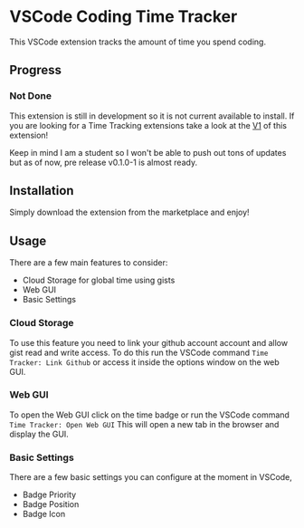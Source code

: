 # VSCode Coding Time Tracker

This VSCode extension tracks the amount of time you spend coding.

## Progress

### Not Done

This extension is still in development so it is not current available to install.
If you are looking for a Time Tracking extensions take a look at the [V1](https://github.com/MIMJA156/time-tracker) of this extension!

Keep in mind I am a student so I won't be able to push out tons of updates but as of now, pre release v0.1.0-1 is almost ready.

## Installation

Simply download the extension from the marketplace and enjoy!

## Usage

There are a few main features to consider:

- Cloud Storage for global time using gists
- Web GUI
- Basic Settings

### Cloud Storage

To use this feature you need to link your github account account and allow gist read and write access. To do this run the VSCode command `Time Tracker: Link Github` or access it inside the options window on the web GUI.

### Web GUI

To open the Web GUI click on the time badge or run the VSCode command `Time Tracker: Open Web GUI`
This will open a new tab in the browser and display the GUI.

### Basic Settings

There are a few basic settings you can configure at the moment in VSCode,

- Badge Priority
- Badge Position
- Badge Icon
